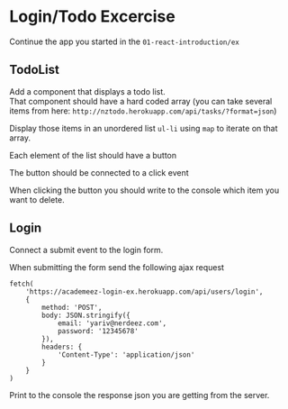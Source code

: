 # Login/Todo Excercise

Continue the app you started in the  `01-react-introduction/ex`

## TodoList

Add a component that displays a todo list.  
That component should have a hard coded array (you can take several items from here: `http://nztodo.herokuapp.com/api/tasks/?format=json`)

Display those items in an unordered list `ul-li` using `map` to iterate on that array.

Each element of the list should have a button

The button should be connected to a click event

When clicking the button you should write to the console which item you want to delete.

## Login

Connect a submit event to the login form.

When submitting the form send the following ajax request

```
fetch(
	'https://academeez-login-ex.herokuapp.com/api/users/login',
	{
		method: 'POST',
		body: JSON.stringify({
			email: 'yariv@nerdeez.com',
			password: '12345678'
		}),
		headers: {
			'Content-Type': 'application/json'
		}
	}
)
```

Print to the console the response json you are getting from the server.

